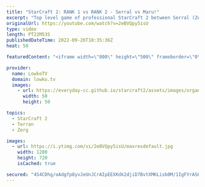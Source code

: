 ```yaml
---
title: "StarCraft 2: RANK 1 vs RANK 2 - Serral vs Maru!"
excerpt: "Top level game of professional StarCraft 2 between Serral (Zerg) and Maru (Terran). This is a game of top level SC2 between the current number 1 and the number 2 pro gamers in the world.  Support my work on Patreon: https://www.patreon.com/lowkotv Become a YouTube member: https://lowko.tv/join  More"
originalUrl: https://youtube.com/watch?v=2eBVQpy5isU
type: video
length: PT22M53S
publishedDateTime: 2022-09-26T10:35:36Z
heat: 50

featuredContent: "<iframe width=\"800\" height=\"500\" frameborder=\"0\" src=\"https://www.youtube.com/embed/2eBVQpy5isU\" allow=\"accelerometer; autoplay; encrypted-media; gyroscope; picture-in-picture\" allowfullscreen></iframe>"

provider:
  name: LowkoTV
  domain: lowko.tv
  images:
    - url: https://everyday-cc.github.io/starcraft2/assets/images/organizations/lowko.tv-50x50.jpg
      width: 50
      height: 50

topics:
  - StarCraft 2
  - Terran
  - Zerg

images:
  - url: https://i.ytimg.com/vi/2eBVQpy5isU/maxresdefault.jpg
    width: 1280
    height: 720
    isCached: true

secured: "4S4CDhg/oAdgfp8yvJeUnJCrAIpEEXKdk2djiD7BvtXMKLisb0M/1IgFYrAS6coZhdIuPkEuGAaaTpfOrlJG4gv9wNaJskwzRD/Lz/JXdC+Mq79zaUAGU7/n1a2A53xzarY1qmg5JgdoqKEeE562rNrjiI4dgvw3pnZdJ8ANYQ70is3mXt2eGwGL3usf7hjfUvGQ21cWxzzv4hgJYkeHBM9cxXjuqcV588TPSEHEpK+vF4DkKuRx4q259WW6T+Tdtn0bN8aPHIbWQwKXLTbdAW71B4ephXNtYkTNkAd9JQbXTVCB8z0pNXBSJWg1NTwocKedQnkQ4KzPahkGLw+K9p68yTvpdkwc42bhUPzKFUAvL0N+sM+9gxo/9VzjCnathBuU6/C2/BHIvNwZ5q/huITqXoXJh0kFya2+086IQTHK5ycXp+VzmCnrnYvTDPTQ;+3ItPBIPRKg/xoHfCRUXuw=="
---
```


